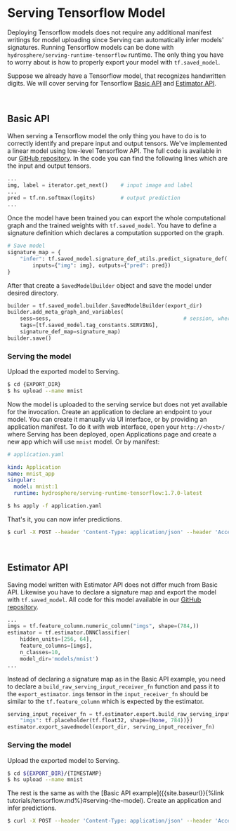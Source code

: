 # Serving Tensorflow Model

Deploying Tensorflow models does not require any additional manifest writings for model uploading since Serving can automatically infer models' signatures. Running Tensorflow models can be done with `hydrosphere/serving-runtime-tensorflow` runtime. The only thing you have to worry about is how to properly export your model with `tf.saved_model`.

Suppose we already have a Tensorflow model, that recognizes handwritten digits. We will cover serving for Tensorflow [Basic API](#basic-api) and [Estimator API](#estimator-api). 

<br>

## Basic API

When serving a Tensorflow model the only thing you have to do is to correctly identify and prepare input and output tensors. We've implemented a linear model using low-level Tensorflow API. The full code is available in our [GitHub repository](https://github.com/Hydrospheredata/hydro-serving-example/blob/master/models/mnist/basic-api.py). In the code you can find the following lines which are the input and output tensors. 

```python
...
img, label = iterator.get_next()    # input image and label
...
pred = tf.nn.softmax(logits)        # output prediction
...
```

Once the model have been trained you can export the whole computational graph and the trained weights with `tf.saved_model`. You have to define a signature definition which declares a computation supported on the graph.  

```python
# Save model
signature_map = {
    "infer": tf.saved_model.signature_def_utils.predict_signature_def(
        inputs={"img": img}, outputs={"pred": pred})
}
```

After that create a `SavedModelBuilder` object and save the model under desired directory.

```python
builder = tf.saved_model.builder.SavedModelBuilder(export_dir)
builder.add_meta_graph_and_variables(
    sess=sess,                                          # session, where the graph was initialized
    tags=[tf.saved_model.tag_constants.SERVING], 
    signature_def_map=signature_map)
builder.save()
```

### Serving the model

Upload the exported model to Serving. 

```sh
$ cd {EXPORT_DIR}
$ hs upload --name mnist
```

Now the model is uploaded to the serving service but does not yet available for the invocation. Create an application to declare an endpoint to your model. You can create it manually via UI interface, or by providing an application manifest. To do it with web interface, open your `http://<host>/` where Serving has been deployed, open Applications page and create a new app which will use `mnist` model. Or by manifest:

```yaml
# application.yaml 

kind: Application
name: mnist_app
singular:
  model: mnist:1
  runtime: hydrosphere/serving-runtime-tensorflow:1.7.0-latest
```

```sh
$ hs apply -f application.yaml
```

That's it, you can now infer predictions. 

```sh 
$ curl -X POST --header 'Content-Type: application/json' --header 'Accept: application/json' -d '{ "imgs": [ [ [ 1, 1, 1, ... 1, 1, 1 ] ] ] }' 'https://<host>/gateway/applications/mnist_app/infer'
```

<br>

## Estimator API

Saving model written with Estimator API does not differ much from Basic API. Likewise you have to declare a signature map and export the model with `tf.saved_model`. All code for this model available in our [GitHub repository](https://github.com/Hydrospheredata/hydro-serving-example/blob/master/models/mnist/estimator-api.py).

```python
...
imgs = tf.feature_column.numeric_column("imgs", shape=(784,))
estimator = tf.estimator.DNNClassifier(
    hidden_units=[256, 64],
    feature_columns=[imgs],
    n_classes=10,
    model_dir='models/mnist')
...
```

Instead of declaring a signature map as in the Basic API example, you need to declare a `build_raw_serving_input_receiver_fn` function and pass it to the `export_estimator`. `imgs` tensor in the `input_receiver_fn` should be similar to the `tf.feature_column` which is expected by the estimator. 

```python
serving_input_receiver_fn = tf.estimator.export.build_raw_serving_input_receiver_fn({
    "imgs": tf.placeholder(tf.float32, shape=(None, 784))})
estimator.export_savedmodel(export_dir, serving_input_receiver_fn)
```

### Serving the model

Upload the exported model to Serving. 

```sh 
$ cd ${EXPORT_DIR}/{TIMESTAMP}
$ hs upload --name mnist
```

The rest is the same as with the [Basic API example]({{site.baseurl}}{%link tutorials/tensorflow.md%}#serving-the-model). Create an application and infer predictions. 

```sh 
$ curl -X POST --header 'Content-Type: application/json' --header 'Accept: application/json' -d '{ "imgs": [ [ [ 1, 1, 1, ... 1, 1, 1 ] ] ] }' 'https://<host>/gateway/applications/mnist_app/predict'
```

